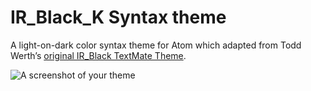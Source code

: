 # IR_Black_K Syntax theme

A light-on-dark color syntax theme for Atom which adapted from Todd Werth’s [original IR_Black TextMate Theme](http://toddwerth.com/2007/03/29/ir_black-the-last-textmate-theme-youll-ever-need/).

![A screenshot of your theme]()
